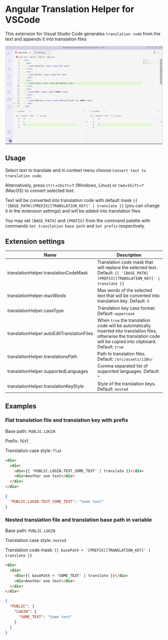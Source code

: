 # Angular Translation Helper for VSCode

This extension for Visual Studio Code generates `translation code` from the text and appends it into translation files

![demo](https://github.com/Goodmain/vscode-angular-translation-helper-plugin/raw/main/images/demo.gif)

## Usage

Select text to translate and in context menu choose `Convert text to translation code`.

Alternatively, press `Ctrl`+`Shift`+`T` (Windows, Linux) or `Cmd`+`Shift`+`T` (MacOS) to convert selected text.

Text will be converted into translation code with default mask `{{ '[BASE_PATH][PREFIX][TRANSLATION_KEY]' | translate }}` (you can change it in the extension settings) and will be added into translation files.

You may set `[BASE_PATH]` and `[PREFIX]` from the command palette with commands `Set translation base path` and `Set prefix` respectively.

## Extension settings

| Name | Description |
| --- | --- |
| translationHelper.translationCodeMask | Translation code mask that will replace the selected text. Default: `{{ '[BASE_PATH][PREFIX][TRANSLATION_KEY]' \| translate }}` |
| translationHelper.maxWords | Max words of the selected text that will be converted into translation key. Default: `5` |
| translationHelper.caseType | Translation key case format. Default: `uppercase` |
| translationHelper.autoEditTranslationFiles | When `true` the translation code will be automatically inserted into translation files, otherwise the translation code will be copied into clipboard. Default: `true` |
| translationHelper.translationsPath | Path to translation files. Default: `/src/assets/i18n/` |
| translationHelper.supportedLanguages | Comma separated list of supported languages. Default: `*` |
| translationHelper.translationKeyStyle | Style of the translation keys. Default: `nested` |

## Examples

### Flat translation file and translation key with prefix

Base path: `PUBLIC.LOGIN`

Prefix: `TEXT_`

Translation case style: `flat`

```html
<div>
  <div>
    <div>{{ 'PUBLIC.LOGIN.TEXT_SOME_TEXT' | translate }}</div>
    <div>Another one text</div>
  </div>
</div>
```

```json
{
  "PUBLIC.LOGIN.TEXT_SOME_TEXT": "Some text"
}
```

### Nested translation file and translation base path in variable

Base path: `PUBLIC.LOGIN`

Translation case style: `nested`

Translation code mask: `{{ basePath + '[PREFIX][TRANSLATION_KEY]' | translate }}`

```html
<div>
  <div>
    <div>{{ basePath + 'SOME_TEXT' | translate }}</div>
    <div>Another one text</div>
  </div>
</div>
```

```json
{
  "PUBLIC": {
    "LOGIN": {
      "SOME_TEXT": "Some text"
    }
  }
}
```